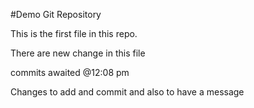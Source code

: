 #Demo Git Repository


This is the first file in this repo.


There are new change in this file 


commits awaited @12:08 pm

Changes to add and commit and also to have a message